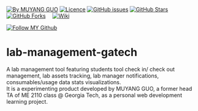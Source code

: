 [![By MUYANG GUO](https://img.shields.io/badge/by-muyangguo-blue.svg)](https://github.com/MUYANGGUO) [![Licence](https://img.shields.io/badge/license-GPL--3.0-blue.svg)](https://github.com/MUYANGGUO/lab-management-gatech/blob/master/LICENSE) [![GitHub issues](https://img.shields.io/github/issues/MUYANGGUO/lab-management-gatech.svg)](https://github.com/MUYANGGUO/lab-management-gatech/issues/) [![GitHub Stars](https://img.shields.io/github/stars/MUYANGGUO/lab-management-gatech.svg?style=social&label=Star)](https://github.com/MUYANGGUO/lab-management-gatech)[![GitHub Forks](https://img.shields.io/github/forks/MUYANGGUO/lab-management-gatech.svg?style=social&label=Fork)](https://github.com/MUYANGGUO/lab-management-gatech)
&emsp;[![Wiki](https://img.shields.io/badge/See--Wiki--Pages-grey?style=for-the-badge&logo=Github)](https://github.com/MUYANGGUO/lab-management-gatech/wiki)


[![Follow MY Github](https://img.shields.io/badge/Follow--My--Github-blue?style=for-the-badge&logo=Github)](https://github.com/MUYANGGUO)
# lab-management-gatech
A lab management tool featuring students tool check in/ check out management, lab assets tracking, lab manager notifications, consumables/usage data stats visualizations.<br/>
It is a experimenting product developed by MUYANG GUO, a former head TA of ME 2110 class @ Georgia Tech, as a personal web development learning project. <br/>
